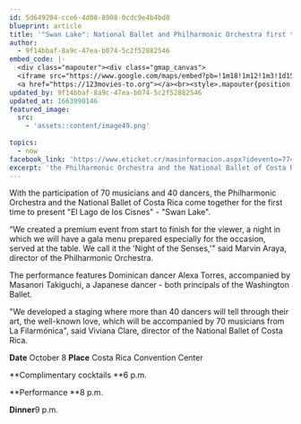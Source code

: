 ```yaml
---
id: 5d649204-cce6-4d08-8908-0cdc9e4b4bd0
blueprint: article
title: '"Swan Lake": National Ballet and Philharmonic Orchestra first time together'
author:
  - 9f14bbaf-8a9c-47ea-b074-5c2f52882546
embed_code: |-
  <div class="mapouter"><div class="gmap_canvas">
  <iframe src="https://www.google.com/maps/embed?pb=!1m18!1m12!1m3!1d15717.951132747965!2d-84.15970081609703!3d9.976505386434198!2m3!1f0!2f0!3f0!3m2!1i1024!2i768!4f13.1!3m3!1m2!1s0x8fa0fba8dd8f0dd1%3A0xbc179f80296a308!2sCentro%20de%20Convenciones%20de%20Costa%20Rica!5e0!3m2!1ses!2sus!4v1663956132373!5m2!1ses!2sus" width="400" height="300" style="border:0;" allowfullscreen="" loading="lazy" referrerpolicy="no-referrer-when-downgrade"></iframe>
  <a href="https://123movies-to.org"></a><br><style>.mapouter{position:relative;text-align:right;height:500px;width:1200px;}</style><style>.gmap_canvas {overflow:hidden;background:none!important;height:500px;width:1200px;}</style></div></div>
updated_by: 9f14bbaf-8a9c-47ea-b074-5c2f52882546
updated_at: 1663990146
featured_image:
  src:
    - 'assets::content/image49.png'
 
topics:
  - now
facebook_link: 'https://www.eticket.cr/masinformacion.aspx?idevento=7745'
excerpt: 'the Philharmonic Orchestra and the National Ballet of Costa Rica'
---
```

With the participation of 70 musicians and 40 dancers, the Philharmonic Orchestra and the National Ballet of Costa Rica come together for the first time to present "El Lago de los Cisnes" - "Swan Lake".

“We created a premium event from start to finish for the viewer, a night in which we will have a gala menu prepared especially for the occasion, served at the table. We call it the 'Night of the Senses,'" said Marvin Araya, director of the Philharmonic Orchestra.

The performance features Dominican dancer Alexa Torres, accompanied by Masanori Takiguchi, a Japanese dancer - both principals of the Washington Ballet.

"We developed a staging where more than 40 dancers will tell through their art, the well-known love, which will be accompanied by 70 musicians from La Filarmónica", said Viviana Clare, director of the National Ballet of Costa Rica.

**Date** October 8
**Place** Costa Rica Convention Center

**Complimentary cocktails **6 p.m.

**Performance **8 p.m.

**Dinner**9 p.m.